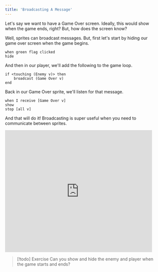 ```yaml
---
title: 'Broadcasting A Message'
---
```


Let's say we want to have a Game Over screen. Ideally, this would show when the game ends, right? But, how does the screen know?

Well, sprites can broadcast messages. But, first let's start by hiding our game over screen when the game begins.

```scratch
when green flag clicked
hide
```

And then in our player, we'll add the following to the game loop.

```scratch
if <touching (Enemy v)> then
	broadcast (Game Over v)
end
```

Back in our Game Over sprite, we'll listen for that message.

```scratch
when I receive [Game Over v]
show
stop [all v]
```

And that will do it! Broadcasting is super useful when you need to communicate between sprites.

<iframe class="mx-auto" title="A Scratch Playground" src="https://scratch.mit.edu/projects/880791778/embed" allowtransparency="true" width="485" height="402" frameborder="0" scrolling="no" allowfullscreen></iframe>

> \[!todo\] Exercise
> Can you show and hide the enemy and player when the game starts and ends?
